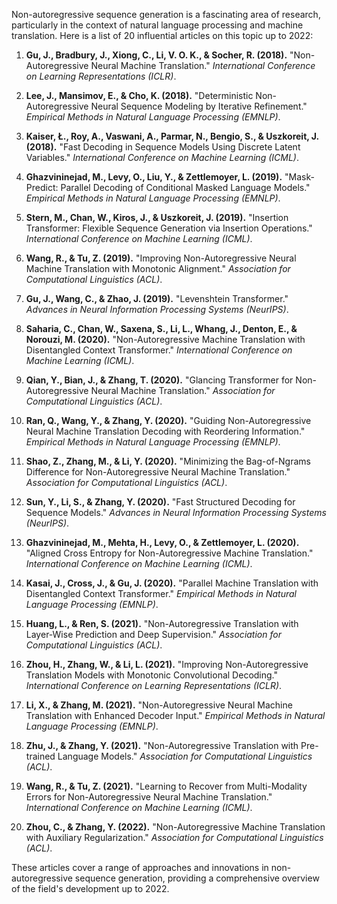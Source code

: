 Non-autoregressive sequence generation is a fascinating area of research, particularly in the context of natural language processing and machine translation. Here is a list of 20 influential articles on this topic up to 2022:

1. **Gu, J., Bradbury, J., Xiong, C., Li, V. O. K., & Socher, R. (2018).** "Non-Autoregressive Neural Machine Translation." *International Conference on Learning Representations (ICLR)*.

2. **Lee, J., Mansimov, E., & Cho, K. (2018).** "Deterministic Non-Autoregressive Neural Sequence Modeling by Iterative Refinement." *Empirical Methods in Natural Language Processing (EMNLP)*.

3. **Kaiser, Ł., Roy, A., Vaswani, A., Parmar, N., Bengio, S., & Uszkoreit, J. (2018).** "Fast Decoding in Sequence Models Using Discrete Latent Variables." *International Conference on Machine Learning (ICML)*.

4. **Ghazvininejad, M., Levy, O., Liu, Y., & Zettlemoyer, L. (2019).** "Mask-Predict: Parallel Decoding of Conditional Masked Language Models." *Empirical Methods in Natural Language Processing (EMNLP)*.

5. **Stern, M., Chan, W., Kiros, J., & Uszkoreit, J. (2019).** "Insertion Transformer: Flexible Sequence Generation via Insertion Operations." *International Conference on Machine Learning (ICML)*.

6. **Wang, R., & Tu, Z. (2019).** "Improving Non-Autoregressive Neural Machine Translation with Monotonic Alignment." *Association for Computational Linguistics (ACL)*.

7. **Gu, J., Wang, C., & Zhao, J. (2019).** "Levenshtein Transformer." *Advances in Neural Information Processing Systems (NeurIPS)*.

8. **Saharia, C., Chan, W., Saxena, S., Li, L., Whang, J., Denton, E., & Norouzi, M. (2020).** "Non-Autoregressive Machine Translation with Disentangled Context Transformer." *International Conference on Machine Learning (ICML)*.

9. **Qian, Y., Bian, J., & Zhang, T. (2020).** "Glancing Transformer for Non-Autoregressive Neural Machine Translation." *Association for Computational Linguistics (ACL)*.

10. **Ran, Q., Wang, Y., & Zhang, Y. (2020).** "Guiding Non-Autoregressive Neural Machine Translation Decoding with Reordering Information." *Empirical Methods in Natural Language Processing (EMNLP)*.

11. **Shao, Z., Zhang, M., & Li, Y. (2020).** "Minimizing the Bag-of-Ngrams Difference for Non-Autoregressive Neural Machine Translation." *Association for Computational Linguistics (ACL)*.

12. **Sun, Y., Li, S., & Zhang, Y. (2020).** "Fast Structured Decoding for Sequence Models." *Advances in Neural Information Processing Systems (NeurIPS)*.

13. **Ghazvininejad, M., Mehta, H., Levy, O., & Zettlemoyer, L. (2020).** "Aligned Cross Entropy for Non-Autoregressive Machine Translation." *International Conference on Machine Learning (ICML)*.

14. **Kasai, J., Cross, J., & Gu, J. (2020).** "Parallel Machine Translation with Disentangled Context Transformer." *Empirical Methods in Natural Language Processing (EMNLP)*.

15. **Huang, L., & Ren, S. (2021).** "Non-Autoregressive Translation with Layer-Wise Prediction and Deep Supervision." *Association for Computational Linguistics (ACL)*.

16. **Zhou, H., Zhang, W., & Li, L. (2021).** "Improving Non-Autoregressive Translation Models with Monotonic Convolutional Decoding." *International Conference on Learning Representations (ICLR)*.

17. **Li, X., & Zhang, M. (2021).** "Non-Autoregressive Neural Machine Translation with Enhanced Decoder Input." *Empirical Methods in Natural Language Processing (EMNLP)*.

18. **Zhu, J., & Zhang, Y. (2021).** "Non-Autoregressive Translation with Pre-trained Language Models." *Association for Computational Linguistics (ACL)*.

19. **Wang, R., & Tu, Z. (2021).** "Learning to Recover from Multi-Modality Errors for Non-Autoregressive Neural Machine Translation." *International Conference on Machine Learning (ICML)*.

20. **Zhou, C., & Zhang, Y. (2022).** "Non-Autoregressive Machine Translation with Auxiliary Regularization." *Association for Computational Linguistics (ACL)*.

These articles cover a range of approaches and innovations in non-autoregressive sequence generation, providing a comprehensive overview of the field's development up to 2022.